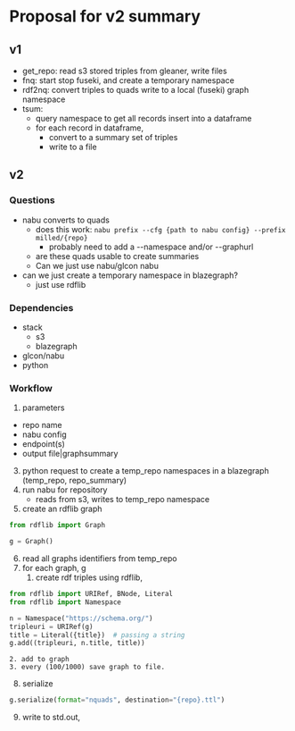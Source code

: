 # Proposal for v2 summary

## v1
* get_repo: read s3 stored triples from gleaner, write files
* fnq: start stop fuseki, and create a temporary namespace
* rdf2nq: convert triples to quads write to a local (fuseki) graph namespace
* tsum:
   * query namespace to get all records insert into a dataframe
   * for each record in dataframe, 
      * convert to a summary set of triples
      * write to a file

## v2

### Questions
* nabu converts to quads
  * does this work: `nabu prefix --cfg {path to nabu config} --prefix milled/{repo}` 
     * probably need to add a --namespace and/or --graphurl 
  * are these quads usable to create summaries
  * Can we just use nabu/glcon nabu
* can we just create a temporary namespace in blazegraph?
    * just use rdflib


### Dependencies
* stack
  * s3
  * blazegraph
* glcon/nabu
* python

### Workflow
1. parameters
  * repo name
  * nabu config
  * endpoint(s)
  * output file|graphsummary
3. python request to create a temp_repo namespaces in a blazegraph (temp_repo, repo_summary)
4. run nabu for repository
   * reads from s3, writes to temp_repo namespace
5. create an rdflib graph
```python
from rdflib import Graph

g = Graph()
```
6. read all graphs identifiers from temp_repo
7. for each graph, g
    1. create rdf triples using rdflib, 
```python
from rdflib import URIRef, BNode, Literal
from rdflib import Namespace

n = Namespace("https://schema.org/")
tripleuri = URIRef(g)
title = Literal({title})  # passing a string
g.add((tripleuri, n.title, title))
```
    2. add to graph
    3. every (100/1000) save graph to file.
8. serialize
```python
g.serialize(format="nquads", destination="{repo}.ttl")
```
9. write to std.out, 